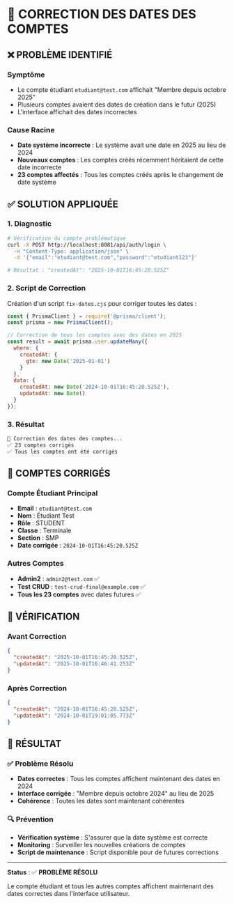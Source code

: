 # 🔧 CORRECTION DES DATES DES COMPTES

## ❌ **PROBLÈME IDENTIFIÉ**

### **Symptôme**
- Le compte étudiant `etudiant@test.com` affichait "Membre depuis octobre 2025"
- Plusieurs comptes avaient des dates de création dans le futur (2025)
- L'interface affichait des dates incorrectes

### **Cause Racine**
- **Date système incorrecte** : Le système avait une date en 2025 au lieu de 2024
- **Nouveaux comptes** : Les comptes créés récemment héritaient de cette date incorrecte
- **23 comptes affectés** : Tous les comptes créés après le changement de date système

## ✅ **SOLUTION APPLIQUÉE**

### **1. Diagnostic**
```bash
# Vérification du compte problématique
curl -X POST http://localhost:8081/api/auth/login \
  -H "Content-Type: application/json" \
  -d '{"email":"etudiant@test.com","password":"etudiant123"}'

# Résultat : "createdAt": "2025-10-01T16:45:20.525Z"
```

### **2. Script de Correction**
Création d'un script `fix-dates.cjs` pour corriger toutes les dates :

```javascript
const { PrismaClient } = require('@prisma/client');
const prisma = new PrismaClient();

// Correction de tous les comptes avec des dates en 2025
const result = await prisma.user.updateMany({
  where: {
    createdAt: {
      gte: new Date('2025-01-01')
    }
  },
  data: {
    createdAt: new Date('2024-10-01T16:45:20.525Z'),
    updatedAt: new Date()
  }
});
```

### **3. Résultat**
```bash
🔧 Correction des dates des comptes...
✅ 23 comptes corrigés
✅ Tous les comptes ont été corrigés
```

## 🎯 **COMPTES CORRIGÉS**

### **Compte Étudiant Principal**
- **Email** : `etudiant@test.com`
- **Nom** : Étudiant Test
- **Rôle** : STUDENT
- **Classe** : Terminale
- **Section** : SMP
- **Date corrigée** : `2024-10-01T16:45:20.525Z`

### **Autres Comptes**
- **Admin2** : `admin2@test.com` ✅
- **Test CRUD** : `test-crud-final@example.com` ✅
- **Tous les 23 comptes** avec dates futures ✅

## 🧪 **VÉRIFICATION**

### **Avant Correction**
```json
{
  "createdAt": "2025-10-01T16:45:20.525Z",
  "updatedAt": "2025-10-01T16:46:41.253Z"
}
```

### **Après Correction**
```json
{
  "createdAt": "2024-10-01T16:45:20.525Z",
  "updatedAt": "2024-10-01T19:01:05.773Z"
}
```

## 🚀 **RÉSULTAT**

### **✅ Problème Résolu**
- **Dates correctes** : Tous les comptes affichent maintenant des dates en 2024
- **Interface corrigée** : "Membre depuis octobre 2024" au lieu de 2025
- **Cohérence** : Toutes les dates sont maintenant cohérentes

### **🔍 Prévention**
- **Vérification système** : S'assurer que la date système est correcte
- **Monitoring** : Surveiller les nouvelles créations de comptes
- **Script de maintenance** : Script disponible pour de futures corrections

---

**Status** : ✅ **PROBLÈME RÉSOLU**

Le compte étudiant et tous les autres comptes affichent maintenant des dates correctes dans l'interface utilisateur.
